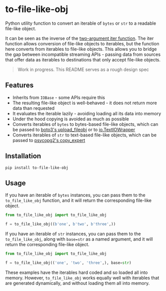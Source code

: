 # to-file-like-obj

Python utility function to convert an iterable of `bytes` or `str` to a readable file-like object.

It can be seen as the inverse of the [two-argument iter function](https://docs.python.org/3/library/functions.html#iter). The iter function allows conversion of file-like objects to iterables, but the function here converts from iterables to file-like objects. This allows you to bridge the gap between incompatible streaming APIs - passing data from sources that offer data as iterables to destinations that only accept file-like objects.

> Work in progress. This README serves as a rough design spec


## Features

- Inherits from `IOBase` - some APIs require this
- The resulting file-like object is well-behaved - it does not return more data than requested
- It evaluates the iterable lazily - avoiding loading all its data into memory
- Under the hood copying is avoided as much as possible
- Converts iterables of `bytes` to bytes-based file-like objects, which can be passed to [boto3's upload_fileobj](https://boto3.amazonaws.com/v1/documentation/api/latest/reference/services/s3/client/upload_fileobj.html) or to [io.TextIOWrapper](https://docs.python.org/3/library/io.html#io.TextIOWrapper)
- Converts iterables of `str` to text-based file-like objects, which can be passed to [psycopg2's copy_expert](https://www.psycopg.org/docs/cursor.html#cursor.copy_expert)


## Installation

```shell
pip install to-file-like-obj
```


## Usage

If you have an iterable of `bytes` instances, you can pass them to the `to_file_like_obj` function, and it will return the corresponding file-like object.

```python
from to_file_like_obj import to_file_like_obj

f = to_file_like_obj((b'one', b'two', b'three',))
```

If you have an iterable of `str` instances, you can pass them to the `to_file_like_obj`, along with `base=str` as a named argument, and it will return the corresponding file-like object.

```python
from to_file_like_obj import to_file_like_obj

f = to_file_like_obj(('one', 'two', 'three',), base=str)
```

These examples have the iterables hard coded and so loaded all into memory. However, `to_file_like_obj` works equally well with iterables that are generated dynamically, and without loading them all into memory.
